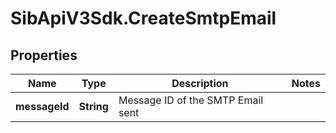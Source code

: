 # SibApiV3Sdk.CreateSmtpEmail

## Properties
Name | Type | Description | Notes
------------ | ------------- | ------------- | -------------
**messageId** | **String** | Message ID of the SMTP Email sent | 


